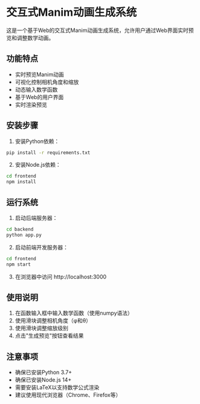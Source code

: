 # 交互式Manim动画生成系统

这是一个基于Web的交互式Manim动画生成系统，允许用户通过Web界面实时预览和调整数学动画。

## 功能特点

- 实时预览Manim动画
- 可视化控制相机角度和缩放
- 动态输入数学函数
- 基于Web的用户界面
- 实时渲染预览

## 安装步骤

1. 安装Python依赖：
```bash
pip install -r requirements.txt
```

2. 安装Node.js依赖：
```bash
cd frontend
npm install
```

## 运行系统

1. 启动后端服务器：
```bash
cd backend
python app.py
```

2. 启动前端开发服务器：
```bash
cd frontend
npm start
```

3. 在浏览器中访问 http://localhost:3000

## 使用说明

1. 在函数输入框中输入数学函数（使用numpy语法）
2. 使用滑块调整相机角度（φ和θ）
3. 使用滑块调整缩放级别
4. 点击"生成预览"按钮查看结果

## 注意事项

- 确保已安装Python 3.7+
- 确保已安装Node.js 14+
- 需要安装LaTeX以支持数学公式渲染
- 建议使用现代浏览器（Chrome、Firefox等） 